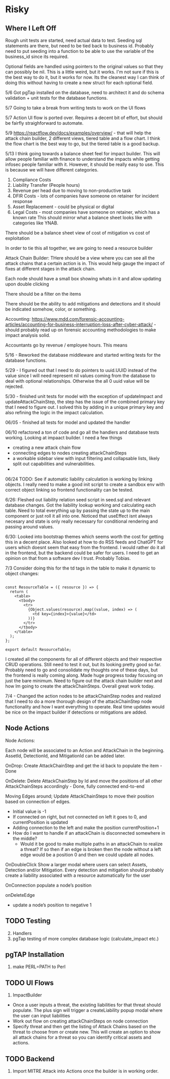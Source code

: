# Risky

## Where I Left Off
Rough unit tests are started, need actual data to test. Seeding sql statements are there, but need to be tied back to business id. Probably need to put seeding into a function to be able to use the variable of the business_id since its required.

Optional fields are handled using pointers to the original values so that they can possibly be nil. This is a little weird, but it works. I'm not sure if this is the best way to do it, but it works for now. Its the cleanest way I can think of doing this without having to create a new struct for each optional field.

5/6 Got pgTap installed on the database, need to architect it and do schema validation + unit tests for the database functions.

5/7 Going to take a break from writing tests to work on the UI flows

5/7 Action UI flow is ported over. Requires a decent bit of effort, but should be fairfly straighforward to automate.

5/9 https://reactflow.dev/docs/examples/overview/ - that will help the attack chain builder, 2 different views, tiered table and a flow chart. I think the flow chart is the best way to go, but the tiered table is a good backup.

5/13 I think going towards a balance sheet feel for impact builder. This will allow people familiar with finance to understand the impacts while getting infosec people familiar with it. However, it should be really easy to use. This is because we will have different categories.
1. Compliance Costs
2. Liability Transfer (People hours)
3. Revenue per head due to moving to non-productive task
4. DFIR Costs - lots of companies have someone on retainer for incident response
5. Asset Replacement - could be physical or digital
6. Legal Costs - most companies have someone on retainer, which has a known rate
This should mirror what a balance sheet looks like with categories like YNAB. 

There should be a balance sheet view of cost of mitigation vs cost of exploitation

In order to tie this all together, we are going to need a resource builder 


Attack Chain Builder:
THere should be a view where you can see all the attack chains that a certain action is in. This would help gauge the impact of fixes at different stages in the attack chain.

Each node should have a small box showing whats in it and allow updating upon double clicking

There should be a filter on the items

There should be the ability to add mitigations and detections and it should be indicated somehow, color, or something.


Accounting:
https://www.mdd.com/forensic-accounting-articles/accounting-for-business-interruption-loss-after-cyber-attack/ - should probably read up on forensic accounting methodologies to make impact analysis solid.

Accountants go by revenue / employee hours. This means

5/16 - Reworked the database middleware and started writing tests for the database functions.

5/29 - I figured out that I need to do pointers to uuid.UUID instead of the value since I will need represent nil values coming from the database to deal with optional relationships. Otherwise the all 0 uuid value will be rejected. 

5/30 - finished unit tests for model with the exception of updateImpact and updateAttackChainStep, the step has the issue of the combined primary key that I need to figure out. I solved this by adding in a unique primary key and also refining the logic in the impact calculation.

06/05 - finished all tests for model and updated the handler

06/10 refactored a ton of code and go all the handlers and database tests working. Looking at impaact builder. I need a few things
- creating a new attack chain flow
- connecting edges to nodes creating attackChainSteps
- a workable sidebar view with input filtering and collapsable lists, likely split out capabilities and vulnerabilities.
- 

06/24 TODO: See if automatic liability calculation is working by linking objects. I really need to make a good init script to create a sandbox env with correct object linking so frontend functionality can be tested.

6/26: Fleshed out liability relation seed script in seed.sql and relevant database changes. Got the liability lookup working and calculating each table. Need to total everything up by passing the state up to the main component or just roll it all into one. Noticed that useEffect isnt always necesary and state is only really necessary for conditional rendering and passing around values.

6/30: Looked into bootstrap themes which seems worth the cost for getting this in a decent place. Also looked at how to do RSS feeds and ChatGPT for users which doesnt seem that easy from the frontend. I would rather do it all in the frontend, but the backend could be safer for users. I need to get an opinion on that from a software dev I trust. Probably Tobias.


7/3
Consider doing this for the td tags in the table to make it dynamic to object changes:
```import React from 'react';

const ResourceTable = ({ resource }) => {
  return (
    <table>
      <tbody>
        <tr>       
          {Object.values(resource).map((value, index) => (
            <td key={index}>{value}</td>
          ))}
        </tr>
      </tbody>
    </table>
  );
};

export default ResourceTable;
```

I created all the components for all of different objects and their respective CRUD operations. Still need to test it out, but its looking pretty good so far. Probably need to go and consolidate my thoughts one of these days, but the frontend is really coming along. Made huge progress today focusing on just the bare minimum. Need to figure out the attack chain builder next and how Im going to create the attackChainSteps. Overall great work today.


7/4 - Changed the action nodes to be attackChainStep nodes and realized that I need to do a more thorough design of the attackChainStep node functionality and how I want everything to operate. Real time updates would be nice on the impact builder if
detections or mitigations are added.


## Node Actions
Node Actions:

Each node will be associated to an Action and AttackChain in the beginning. AssetId, DetectionId, and MitigationId can be added later.

OnDrop:
Create AttackChainStep and get the id back to populate the item - Done

OnDelete:
Delete AttackChainStep by Id and move the positions of all other AttackChainSteps accordingly - Done, fully connected end-to-end

Moving Edges around;
Update AttackChainSteps to move their position based on connection of edges.
- Initial value is -1
- If connected on right, but not connected on left it goes to 0, and currentPosition is updated
- Adding connection to the left and make the position currentPosition+1
- How do I want to handle if an attackChain is disconnected somewhere in the middle?
  - Would it be good to make multiple paths in an attackChain to realize a threat? If so then if an edge is broken
    then the node without a left edge would be a position 0 and then we could update all nodes.

OnDoubleClick
Show a larger modal where users can select Assets, Detection and/or Mitigation.
Every detection and mitigation should probably create a liability associated with a resource automatically for the user

OnConnection
populate a node’s position

onDeleteEdge
- update a node’s position to negative 1 



## TODO Testing
2. Handlers
4. pgTap testing of more complex database logic (calculate_impact etc.)

## pgTAP Installation
1. make PERL=PATH to Perl


## TODO UI Flows
1. ImpactBuilder
- Once a user inputs a threat, the existing liabilities for that threat should populate. The plus sign will trigger a createLiability popup modal where the user can input liabilities 
- Work out flow on creating attackChainSteps on node connection
- Specify threat and then get the listing of Attack Chains based on the threat to choose from or create new. This will create an option to show all attack chains for a threat so you can identify critical assets and actions.


## TODO Backend
1. Import MITRE Attack into Actions once the builder is in working order.